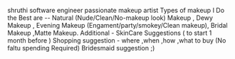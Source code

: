 shruthi 
software engineer
passionate makeup artist 
Types of makeup I Do the Best are -- Natural (Nude/Clean/No-makeup look) Makeup , Dewy Makeup , Evening Makeup (Engament/party/smokey/Clean makeup), Bridal Makeup ,Matte Makeup.
Additional - SkinCare Suggestions ( to start 1 month before ) 
Shopping suggestion - where ,when ,how ,what to buy (No faltu spending Required)
Bridesmaid suggestion  ;) 
